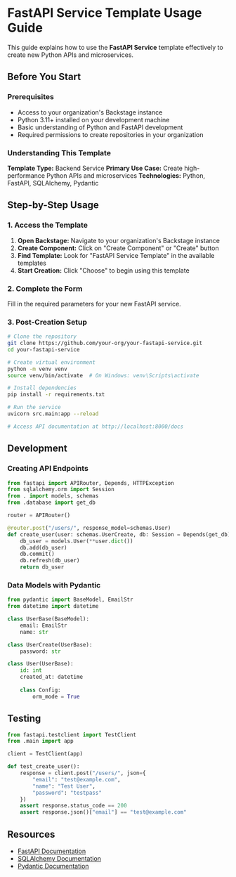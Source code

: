 # FastAPI Service Template Usage Guide

This guide explains how to use the **FastAPI Service** template effectively to create new Python APIs and microservices.

## Before You Start

### Prerequisites

- Access to your organization's Backstage instance
- Python 3.11+ installed on your development machine
- Basic understanding of Python and FastAPI development
- Required permissions to create repositories in your organization

### Understanding This Template

**Template Type:** Backend Service
**Primary Use Case:** Create high-performance Python APIs and microservices
**Technologies:** Python, FastAPI, SQLAlchemy, Pydantic

## Step-by-Step Usage

### 1. Access the Template

1. **Open Backstage:** Navigate to your organization's Backstage instance
2. **Create Component:** Click on "Create Component" or "Create" button
3. **Find Template:** Look for "FastAPI Service Template" in the available templates
4. **Start Creation:** Click "Choose" to begin using this template

### 2. Complete the Form

Fill in the required parameters for your new FastAPI service.

### 3. Post-Creation Setup

```bash
# Clone the repository
git clone https://github.com/your-org/your-fastapi-service.git
cd your-fastapi-service

# Create virtual environment
python -m venv venv
source venv/bin/activate  # On Windows: venv\Scripts\activate

# Install dependencies
pip install -r requirements.txt

# Run the service
uvicorn src.main:app --reload

# Access API documentation at http://localhost:8000/docs
```

## Development

### Creating API Endpoints

```python
from fastapi import APIRouter, Depends, HTTPException
from sqlalchemy.orm import Session
from . import models, schemas
from .database import get_db

router = APIRouter()

@router.post("/users/", response_model=schemas.User)
def create_user(user: schemas.UserCreate, db: Session = Depends(get_db)):
    db_user = models.User(**user.dict())
    db.add(db_user)
    db.commit()
    db.refresh(db_user)
    return db_user
```

### Data Models with Pydantic

```python
from pydantic import BaseModel, EmailStr
from datetime import datetime

class UserBase(BaseModel):
    email: EmailStr
    name: str

class UserCreate(UserBase):
    password: str

class User(UserBase):
    id: int
    created_at: datetime
    
    class Config:
        orm_mode = True
```

## Testing

```python
from fastapi.testclient import TestClient
from .main import app

client = TestClient(app)

def test_create_user():
    response = client.post("/users/", json={
        "email": "test@example.com",
        "name": "Test User",
        "password": "testpass"
    })
    assert response.status_code == 200
    assert response.json()["email"] == "test@example.com"
```

## Resources

- [FastAPI Documentation](https://fastapi.tiangolo.com/)
- [SQLAlchemy Documentation](https://docs.sqlalchemy.org/)
- [Pydantic Documentation](https://pydantic-docs.helpmanual.io/)
